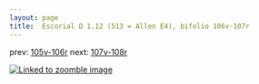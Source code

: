```yaml
---
layout: page
title:  Escorial Ω 1.12 (513 = Allen E4), bifolio 106v-107r
---
```


prev: [105v-106r](../105v-106r/) next: [107v-108r](../107v-108r/)



[![Linked to zoomble image](http://www.homermultitext.org/iipsrv?IIIF=/project/homer/pyramidal/deepzoom/hmt/e3bifolio/v1/E3_106v_107r.tif/full/2000,/0/default.jpg)](http://www.homermultitext.org/ict2/?urn=urn:cite2:hmt:e3bifolio.v1:E3_106v_107r)

